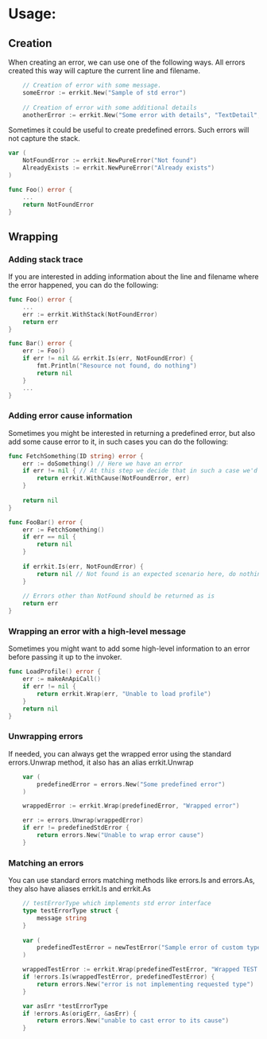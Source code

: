# Usage:

## Creation
When creating an error, we can use one of the following ways. All errors created this way will capture the current line and filename.

```go
    // Creation of error with some message.
    someError := errkit.New("Sample of std error")
    
    // Creation of error with some additional details
    anotherError := errkit.New("Some error with details", "TextDetail", "Text value", "NumericDetail", 123)
```

Sometimes it could be useful to create predefined errors. Such errors will not capture the stack.
```go
var (
    NotFoundError := errkit.NewPureError("Not found")
    AlreadyExists := errkit.NewPureError("Already exists")
)

func Foo() error {
    ...
    return NotFoundError
}
```

## Wrapping

### Adding stack trace
If you are interested in adding information about the line and filename where the error happened, you can do the following:
```go
func Foo() error {
    ...
    err := errkit.WithStack(NotFoundError)
    return err
}

func Bar() error {
    err := Foo()
    if err != nil && errkit.Is(err, NotFoundError) {
        fmt.Println("Resource not found, do nothing")
        return nil
    }
    ...
}
```

### Adding error cause information
Sometimes you might be interested in returning a predefined error, but also add some cause error to it, in such cases you can do the following:
```go
func FetchSomething(ID string) error {
    err := doSomething() // Here we have an error 
    if err != nil { // At this step we decide that in such a case we'd like to say that the resource is not found
        return errkit.WithCause(NotFoundError, err)
    }
    
    return nil
}

func FooBar() error {
    err := FetchSomething()
    if err == nil {
        return nil
    }
    
    if errkit.Is(err, NotFoundError) {
        return nil // Not found is an expected scenario here, do nothing
    }
    
    // Errors other than NotFound should be returned as is
    return err
}
```

### Wrapping an error with a high-level message
Sometimes you might want to add some high-level information to an error before passing it up to the invoker.
```go
func LoadProfile() error {
    err := makeAnApiCall()
    if err != nil {
        return errkit.Wrap(err, "Unable to load profile")
    }
    return nil
}

```

### Unwrapping errors
If needed, you can always get the wrapped error using the standard errors.Unwrap method, it also has an alias errkit.Unwrap
```go
    var (
		predefinedError = errors.New("Some predefined error")
    )   

    wrappedError := errkit.Wrap(predefinedError, "Wrapped error")

    err := errors.Unwrap(wrappedError)
    if err != predefinedStdError {
        return errors.New("Unable to wrap error cause")
    }
```

### Matching an errors
You can use standard errors matching methods like errors.Is and errors.As, they also have aliases errkit.Is and errkit.As
```go
    // testErrorType which implements std error interface
    type testErrorType struct {
        message string
    }
	
    var (
        predefinedTestError = newTestError("Sample error of custom type")
    )

    wrappedTestError := errkit.Wrap(predefinedTestError, "Wrapped TEST error")
    if !errors.Is(wrappedTestError, predefinedTestError) {
        return errors.New("error is not implementing requested type")
    }

    var asErr *testErrorType
    if !errors.As(origErr, &asErr) {
        return errors.New("unable to cast error to its cause")
    }
```
